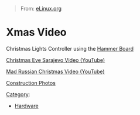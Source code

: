 > From: [eLinux.org](http://eLinux.org/Xmas_Video "http://eLinux.org/Xmas_Video")


# Xmas Video



Christmas Lights Controller using the [Hammer
Board](http://eLinux.org/Hammer_Board "Hammer Board")

[Christmas Eve Sarajevo Video
(YouTube)](http://www.youtube.com/watch?v=revJ7Kccufg)

[Mad Russian Christmas Video
(YouTube)](http://www.youtube.com/watch?v=V5_GyEc_9GM)

[Construction
Photos](http://www.flickr.com/photos/21836722@N02/sets/72157603459882107/with/2110566815/)


[Category](http://eLinux.org/Special:Categories "Special:Categories"):

-   [Hardware](http://eLinux.org/Category:Hardware "Category:Hardware")

